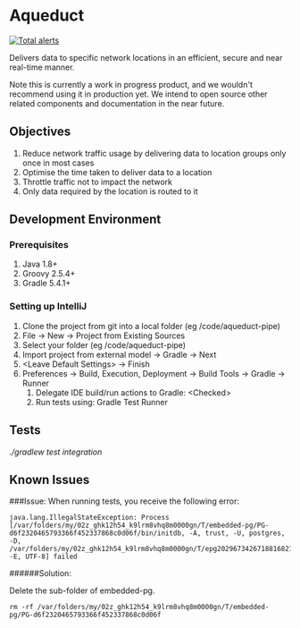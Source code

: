 # Aqueduct
[![Total alerts](https://img.shields.io/lgtm/alerts/g/Tesco/aqueduct-core.svg?logo=lgtm&logoWidth=18)](https://lgtm.com/projects/g/Tesco/aqueduct-core/alerts/)

Delivers data to specific network locations in an efficient, secure and near real-time manner.

Note this is currently a work in progress product, and we wouldn't recommend using it in production yet. We intend to open source other related components and documentation in the near future.

## Objectives

1. Reduce network traffic usage by delivering data to location groups only once in most cases
2. Optimise the time taken to deliver data to a location
3. Throttle traffic not to impact the network
4. Only data required by the location is routed to it

## Development Environment

### Prerequisites
1. Java 1.8+
2. Groovy 2.5.4+
3. Gradle 5.4.1+

### Setting up IntelliJ
1. Clone the project from git into a local folder (eg /code/aqueduct-pipe)
2. File -> New -> Project from Existing Sources
3. Select your folder (eg /code/aqueduct-pipe)
4. Import project from external model -> Gradle -> Next
5. &lt;Leave Default Settings&gt; -> Finish
6. Preferences -> Build, Execution, Deployment -> Build Tools -> Gradle -> Runner
   1. Delegate IDE build/run actions to Gradle: &lt;Checked&gt;
   2. Run tests using: Gradle Test Runner
 
 ## Tests
 _./gradlew test integration_
 
 
## Known Issues

###Issue: 
When running tests, you receive the following error:
```
java.lang.IllegalStateException: Process [/var/folders/my/02z_ghk12h54_k9lrm8vhq8m0000gn/T/embedded-pg/PG-d6f2320465793366f452337868c0d06f/bin/initdb, -A, trust, -U, postgres, -D, /var/folders/my/02z_ghk12h54_k9lrm8vhq8m0000gn/T/epg2029673426718816821, -E, UTF-8] failed
```
######Solution:

Delete the sub-folder of embedded-pg. 
```
rm -rf /var/folders/my/02z_ghk12h54_k9lrm8vhq8m0000gn/T/embedded-pg/PG-d6f2320465793366f452337868c0d06f
```
